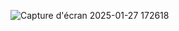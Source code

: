 
![Capture d'écran 2025-01-27 172618](https://github.com/user-attachments/assets/be77c68d-cb75-4eec-ac43-9663a12ff8f1)
